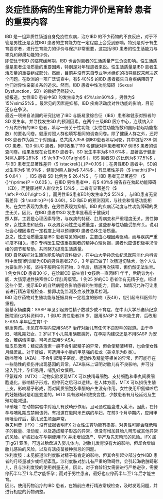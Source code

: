 # 炎症性肠病的生育能力评价是育龄 患者的重要内容  
IBD 是一组异质性肠道自身免疫性疾病，治疗IBD 的不少药物的不良反应，对于不管是男性还是女性IBD 患者的生育能力在一定程度上会受到影响，特别是对于有生育要求者，进行生育能力的评价与保护非常重要，这包括IBD 患者的性生活能力与睾丸和卵巢功能的评价。  
即使处于IBD 的临床缓解期，IBD 也会对患者的生活质量产生负面影响。性生活质量是患者生活质量的重要因素，特别是对年轻患者来说。性生活质量是IBD 患者生活质量的重要组成部分。然而，目前并没有来自专业学术组织的指导建议来解决这个问题。在欧洲的一项广泛调查中，有$ 40\%$  的IBD 患者报告自身疾病阻碍了他们对异性亲密关系的追求。然而，IBD 患者中性功能障碍（Sexual Dysfunction，SD）的数据仍然较少。  
据报道，女性IBD 患者中SD 的发生率为$ 45\%\sim60\%$ ，男性为$ 15\%\sim25\%$ 。最常见的因素是抑郁，IBD 疾病活动度对性功能的影响，目前还存在争议。  
最近一项来自法国的研究比较了IBD 与肠易激综合征（IBS）患者和健康对照者的SD 发生率，并寻找发生SD 的预测因素。在两个三级IBD 医疗中心，连续纳入2 个月内所有的IBD 患者，填写一份关于性功能（女性性功能指数和国际勃起功能指数）的匿名问卷。健康对照人群也填写相同的调查问卷。除了健康人群之外，还将IBS 患者作为第二个对照组。总共纳入358 例IBD患者填写问卷，其中包括238 例CD 患者，120 例UC 患者。同时收集了110 名健康对照患者和107 例IBS 患者的调查问卷。结果发现在女性IBD 患者中，SD 发生率率为$ 53.6\%$ ，显著高于健康对照人群$ 28\%$ （$ \left(P<0.01\right)$ ），IBS 患者SD 的比例为$ 77.5\%$ ，与IBD 患者无显著性差异（$ \stackrel{}{,}P=0.10$ ）；在男性IBD 患者中，SD的发生率为$ 16.9\%$ ，健康对照人群为$ 7.4\%$ ，有显著性差异（$ \mathit{(P=}
$ 0.64 ） ； IBS  患者 SD  比例为 $ 26.4\%$  ，与 IBD  患者无显著差异
 （$ {}^{\prime}P = 0.60$ ）。在IBD 男性患者中，有$ 43\%$  报告存在勃起功能障碍
（ED），而健康对照人群仅为$ 13\%$ ，二者有显著差异（$ \left<P<0.01\right>$ ），而男性IBS患者ED的发生率为$ 55\%$ ，与IBD患者无显著差异（$ \mathit{(P=}$    0.60）。SD 和ED 的预测因素，与社会和情感功能相关。在女性表现为焦虑，在男性表现为抑郁。IBD 的疾病活动度与性功能障碍的发生无关。因此，在IBD 患者中SD 发生率显著高于健康对  
照人群，主要是心理因素导致，与疾病的特征、肛周病变和严重程度无关。男性抑郁，女性焦虑和疲劳，以及男女两性生活质量差，这些都与性功能受损有关。说明社会心理因素在一定程度上可以预测IBD 患者总体生活质量。  
总之，性生活质量差是IBD 患者常见的问题，主要由心理因素驱动，而与疾病严重程度不相关。IBD 专科医生应该重视患者的精神心理负担，患者也应该积极寻求情绪的调节和帮助，共同努力提高生活质量。  
IBD 自然病程对生殖功能影响的资料极少，在中山大学孙逸仙纪念医院消化内科资料中发现1例诊断为CD的男性患者27岁，3 年前已做了1 次肠道切除术，他个人认为要生育小孩，坚持不服用任何药物，3 年后，肠道再次狭窄，但仍然无法生育。1 例女性CD 患者30 岁，在诊断CD 前生育1 女孩后一直闭经1 年半，后确诊为小肠、大肠穿透性狭窄性CD 伴肛周瘘管。1 例25 岁的CD 患者伴有无精子症。经过这些个案，提示IBD 的自然病程会影响患者的生育能力。因此，如情况允许可让患者进行精液常规检查、排卵功能监测及血液性激素检测。  
IBD 治疗药物对生殖功能与妊娠具有一定程度的影响（表49），应引起专科医师的重视。  
氨基水杨酸类：SASP 罕见引起男性精子数减少或不育症，在中山大学孙逸仙纪念医院消化内科资料中，1 例UC 男性患者26 岁，服用SASP 2 年未能生育，后改用5-ASA 半年后生育1 个  
健康男孩。未见在孕期内应用SASP 治疗对胎儿有任何不良影响的报道。由于孕妇、哺乳期妇女、2 岁以下小儿禁用磺胺类药，在孕期内建议还是不用SASP 为安全，若病情需要，可考虑应用5-ASA。  
糖皮质激素：糖皮质激素一般不会引起精子的异常，但会使精液稀释，也会使女性月经紊乱。对于妊娠，可选用中小量的甲基强的松龙（美卓乐为B 类）。  
硫唑嘌呤（AZA）：不会引起精子密度、运动性及精量等相关的异常，但可能存在一些隐性的损伤并出现基因的异常。AZA临床上证明对胎儿有不良影响，并可分泌入乳汁，孕妇忌用，哺乳妇女慎用。  
甲氨蝶呤（MTX）：动物实验发现MTX 可以使精母细胞、支持细胞和睾丸间质细胞退化，影响精子形成，但停药之后可以逆转。在人体方面，MTX 可以损伤生殖上皮，影响精子形成，而对间质细胞及睾酮的产生没有作用。女性使用甲氨蝶呤后的妊娠结局是明显变差的，MTX 具有致畸和致突变性，少数患者有月经延迟及生殖功能减退。  
甲硝唑：在动物实验中对胎儿有致畸形作用，且可通过胎盘进入乳汁。因此，在怀孕与哺乳期应禁用该药。有报道在患阿米巴病的孕妇，在前3 个月孕期内，应用甲硝唑治疗后，婴儿发生颅面异常。  
英夫利昔（IFX）：没有证据表明IFX 对女性生育功能有损害，对男性可能会降低精子的数量、活动度，以及造成精子形态的异常，但没有增加其胎儿畸形或其他异常的风险。妊娠妇女在孕期使用IFX 并未增加流产、早产及先天畸形的风险。IFX 属于IgG1 亚类，可透过胎盘进入婴儿体内，对胎儿发育没有大的影响，但却会增加胎儿感染的风险，以及有活疫苗接种禁忌的问题。  
沙利度胺：未见报道沙利度胺对精子有肯定的影响，但其会引起少部分女性IBD 患者的月经量减少或经期紊乱。沙利度胺对胎儿有严重的致畸性，会引起海豹肢畸形儿，且与沙利度胺的使用剂量无关。因此，对于育龄妇女需要进行严格避孕，需要停药半年至1 年后才能怀孕；而对于男性患者，最好也应停药半年至1 年后才能生育。  
因此，使用药物治疗的IBD 患者，在婚前应进行精液常规检查，及时发现问题，并进行相应的药物调整。  

